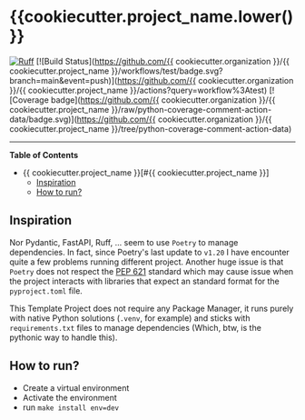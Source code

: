# {{cookiecutter.project_name.lower()}}

[![Ruff](https://img.shields.io/endpoint?url=https://raw.githubusercontent.com/charliermarsh/ruff/main/assets/badge/v1.json)](https://github.com/charliermarsh/ruff)
[![Build Status](https://github.com/{{ cookiecutter.organization }}/{{ cookiecutter.project_name }}/workflows/test/badge.svg?branch=main&event=push)](https://github.com/{{ cookiecutter.organization }}/{{ cookiecutter.project_name }}/actions?query=workflow%3Atest)
[![Coverage badge](https://github.com/{{ cookiecutter.organization }}/{{ cookiecutter.project_name }}/raw/python-coverage-comment-action-data/badge.svg)](https://github.com/{{ cookiecutter.organization }}/{{ cookiecutter.project_name }}/tree/python-coverage-comment-action-data)



-----

**Table of Contents**

- {{ cookiecutter.project_name }}[#{{ cookiecutter.project_name }}]
  - [Inspiration](#inspiration)
  - [How to run?](#how-to-run)

## Inspiration
Nor Pydantic, FastAPI, Ruff, ... seem to use `Poetry` to manage dependencies. In fact, since Poetry's last update to `v1.20` I have encounter quite a few problems running different project. Another huge issue is that `Poetry` does not respect the [PEP 621](https://peps.python.org/pep-0621/) standard which may cause issue when the project interacts with libraries that expect an standard format for the `pyproject.toml` file.

This Template Project does not require any Package Manager, it runs purely with native Python solutions (`.venv`, for example) and sticks with `requirements.txt` files to manage dependencies (Which, btw, is the pythonic way to handle this).

## How to run?
- Create a virtual environment
- Activate the environment
- run `make install env=dev`
